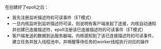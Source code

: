 在创建好了epoll之后：
- 首先注册监听描述符的可读事件（ET模式）
- 一旦内核监听到监听描述符可读，则说明有客户端发起了连接，内核自动通知并创建已连接描述符，epoll注册该已连接描述符的可读事件（ET模式）
- 客户端发送的数据到达服务器端，内核感知到了该已连接描述符的可读事件，建立任务并放入线程池中。并唤醒等待任务的worker线程执行对应的操作
